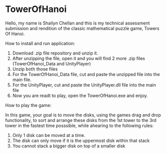 # TowerOfHanoi

Hello, my name is Shailyn Chellan and this is my technical assessment submission and rendition of the classic mathematical puzzle game, Towers Of Hanoi.

How to install and run application:
1. Download .zip file repository and unzip it.
2. After unzipping the file, open it and you will find 2 more .zip files (TowerOfHanoi_Data and UnityPlayer)
3. Unzip both those files
4. For the TowerOfHanoi_Data file, cut and paste the unzipped file into the main file.
5. For the UnityPlayer, cut and paste the UnityPlayer.dll file into the main file
6. Now you are readt to play, open the TowerOfHanoi.exe and enjoy. 

How to play the game:

In this game, your goal is to move the disks, using the games drag and drop functionality, to sort and arrange these disks from the 1st tower to the 3rd tower in the fastest time posssible, while ahearing to the following rules:
1. Only 1 disk can be moved at a time.
2. The disk can only move if it is the uppermost disk within that stack
3. You cannot stack a bigger disk on top of a smaller disk
